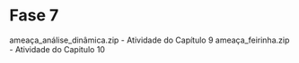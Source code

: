 # Fase 7

ameaça_análise_dinâmica.zip - Atividade do Capítulo 9 
ameaça_feirinha.zip - Atividade do Capitulo 10
